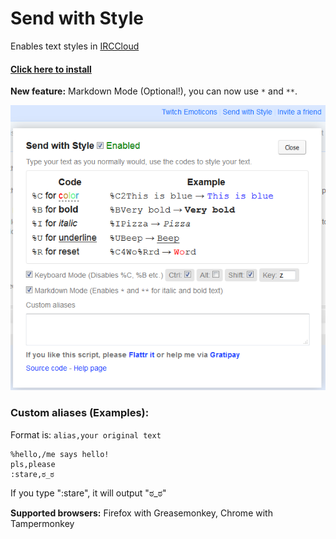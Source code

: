 # Send with Style
Enables text styles in [IRCCloud](https://www.irccloud.com/)

#### [Click here to install](https://github.com/dogancelik/irccloud-sws/raw/master/build/send_with_style.user.js)

**New feature:** Markdown Mode (Optional!), you can now use `*` and `**`.

![Screenshot](extras/screenshot.png)

### Custom aliases (Examples):
Format is: `alias,your original text`

```
%hello,/me says hello!
pls,please
:stare,ಠ_ಠ
```

If you type ":stare", it will output "ಠ_ಠ"

**Supported browsers:** Firefox with Greasemonkey, Chrome with Tampermonkey
